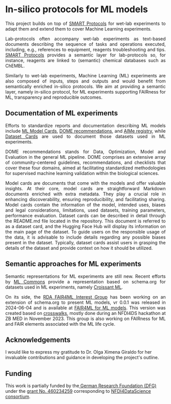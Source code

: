 # In-silico protocols for ML models
<div align="justify">

This project builds on top of [SMART Protocols](https://jbiomedsem.biomedcentral.com/articles/10.1186/s13326-017-0160-y) for wet-lab experiments to adapt them and extend them to cover Machine Learning experiments. 

Lab-protocols often accompany wet-lab experiments as text-based documents describing the sequence of tasks and operations executed, including, e.g., references to equipment, reagents troubleshooting and tips. [SMART Protocols](https://jbiomedsem.biomedcentral.com/articles/10.1186/s13326-017-0160-y) provides a semantic layer for lab-protocols so, for instance, reagents are linked to (semantic) chemical databases such as ChEMBL. 

Similarly to wet-lab experiments, Machine Learning (ML) experiments are also composed of inputs, steps and outputs and would benefit from semantically enriched in-silico protocols. We aim at providing a semantic layer, namely in-silico protocol, for ML experiments supporting FAIRness for ML, transparency and reproducible outcomes.

## Documentation of ML experiments

Efforts to standardize reports and documentation describing ML models include [ML Model Cards](https://huggingface.co/blog/model-cards), [DOME recommendations](https://www.nature.com/articles/s41592-021-01205-4), and [AIMe registry](https://www.nature.com/articles/s41592-021-01241-0), while [Dataset Cards](https://huggingface.co/docs/hub/en/datasets-cards) are used to document those datasets used in ML experiments. 

DOME recommendations stands for Data, Optimization, Model and Evaluation in the general ML pipeline. DOME comprises an extensive array of community-centered guidelines, recommendations, and checklists that cover these four domains, aimed at facilitating standardized methodologies for supervised machine learning validation within the biological sciences.

Model cards are documents that come with the models and offer valuable insights. At their core, model cards are straightforward Markdown documents enriched with extra metadata. They play a crucial role in enhancing discoverability, ensuring reproducibility, and facilitating sharing. Model cards contain the information of the model, intended uses, biases and legal considerations, limitations, used datasets, training parameters, performance evaluation.
Dataset cards can be described in detail through the README.md file located in the repository. This document is referred to as a dataset card, and the Hugging Face Hub will display its information on the main page of the dataset. To guide users on the responsible usage of the data, it is advisable to include details regarding any possible biases present in the dataset. Typically, dataset cards assist users in grasping the details of the dataset and provide context on how it should be utilized.

## Semantic approaches for ML experiments

Semantic representations for ML experiments are still new. Recent efforts by [ML Commons](https://mlcommons.org/) provide a representation based on schema.org for datasets used in ML experiments, namely [Croissant ML](https://github.com/mlcommons/croissant). 

On its side, the [RDA FAIR4ML Interest Group](https://www.rd-alliance.org/groups/fair-machine-learning-fair4ml-ig/) has been working on an extension of schema.org to present ML models, vr 0.0.1 was released in 2024-06-04 and is available at [FAIR4ML for ML models](https://w3id.org/fair4ml). This version was created based on [crosswalks](https://github.com/RDA-FAIR4ML/FAIR4ML-crosswalks), mostly done during an NFDI4DS hackathon at ZB MED in November 2023. This group is also working on FAIRness for ML and FAIR elements associated with the ML life cycle.  

</div>

## Acknowledgements
I would like to express my gratitude to Dr. Olga Ximena Giraldo for her invaluable contributions and guidance in developing the project's outline.


## Funding

This work is partially funded by the[ German Research Foundation (DFG)](https://www.dfg.de/en) under the [grant No. 460234259](https://gepris.dfg.de/gepris/projekt/460234259) corresponding to [NFDI4DataScience consortium](https://www.nfdi4datascience.de/).

</div>

